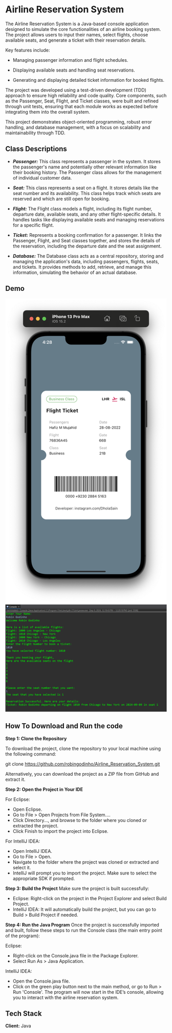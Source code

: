 
# Airline Reservation System

The Airline Reservation System is a Java-based console application designed to simulate the core functionalities of an airline booking system. The project allows users to input their names, select flights, choose available seats, and generate a ticket with their reservation details. 

Key features include:
- Managing passenger information and flight schedules.

- Displaying available seats and handling seat reservations.

- Generating and displaying detailed ticket information for booked flights.

The project was developed using a test-driven development (TDD) approach to ensure high reliability and code quality. Core components, such as the Passenger, Seat, Flight, and Ticket classes, were built and refined through unit tests, ensuring that each module works as expected before integrating them into the overall system.

This project demonstrates object-oriented programming, robust error handling, and database management, with a focus on scalability and maintainability through TDD.
## Class Descriptions
 - ***Passenger:*** This class represents a passenger in the system. It stores the passenger's name and potentially other relevant information like their booking history. The Passenger class allows for the management of individual customer data.

- ***Seat:*** This class represents a seat on a flight. It stores details like the seat number and its availability. This class helps track which seats are reserved and which are still open for booking.

- ***Flight:*** The Flight class models a flight, including its flight number, departure date, available seats, and any other flight-specific details. It handles tasks like displaying available seats and managing reservations for a specific flight.

- ***Ticket:*** Represents a booking confirmation for a passenger. It links the Passenger, Flight, and Seat classes together, and stores the details of the reservation, including the departure date and the seat assignment.

- ***Database:*** The Database class acts as a central repository, storing and managing the application's data, including passengers, flights, seats, and tickets. It provides methods to add, retrieve, and manage this information, simulating the behavior of an actual database.



## Demo

![Poster Image](https://github.com/robingodinho/Airline_Reservation_System/blob/323d2076d45d7d2d0afe7a92956fa6e2e64d24f2/example_image.png)
![Poster Image](https://github.com/robingodinho/Airline_Reservation_System/blob/a97d7e07ef87e9514591b25a0c79f2b259d11c70/Demo%20Screenshot.png)
## How To Download and Run the code

**Step 1: Clone the Repository**

To download the project, clone the repository to your local machine using the following command:

git clone https://github.com/robingodinho/Airline_Reservation_System.git

Alternatively, you can download the project as a ZIP file from GitHub and extract it.

**Step 2: Open the Project in Your IDE**

For Eclipse:

- Open Eclipse.
- Go to File > Open Projects from File System....
- Click Directory..., and browse to the folder where you cloned or extracted the project.
- Click Finish to import the project into Eclipse.

For IntelliJ IDEA:

- Open IntelliJ IDEA.
- Go to File > Open.
- Navigate to the folder where the project was cloned or extracted and select it.
- IntelliJ will prompt you to import the project. Make sure to select the appropriate SDK if prompted.

**Step 3: Build the Project**
Make sure the project is built successfully:

- Eclipse: Right-click on the project in the Project Explorer and select Build Project.
- IntelliJ IDEA: It will automatically build the project, but you can go to Build > Build Project if needed.

**Step 4: Run the Java Program**
Once the project is successfully imported and built, follow these steps to run the Console class (the main entry point of the program):

Eclipse:

- Right-click on the Console.java file in the Package Explorer.
- Select Run As > Java Application.

IntelliJ IDEA:

- Open the Console.java file.
- Click on the green play button next to the main method, or go to Run > Run 'Console'.
The program will now start in the IDE’s console, allowing you to interact with the airline reservation system.
## Tech Stack

**Client:** Java



